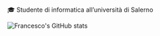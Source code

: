 

🎓 Studente di informatica all’università di Salerno



<!--
**FaiellaFrancesco/FaiellaFrancesco** is a ✨ _special_ ✨ repository because its `README.md` (this file) appears on your GitHub profile.

Here are some ideas to get you started:

- 🔭 I’m currently working on ...
- 🌱 I’m currently learning ...
- 👯 I’m looking to collaborate on ...
- 🤔 I’m looking for help with ...
- 💬 Ask me about ...
- 📫 How to reach me: ...
- 😄 Pronouns: ...
- ⚡ Fun fact: ...
-->


![Francesco's GitHub stats](https://github-readme-stats.vercel.app/api?username=francesco98&show_icons=true&theme=radical)
